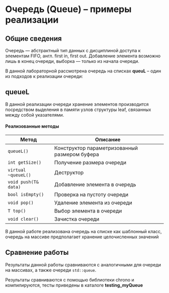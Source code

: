 # Очередь (Queue) – примеры реализации
## Общие сведения

Очередь — абстрактный тип данных с дисциплиной доступа к элементам FIFO, англ. first in, first out. Добавление элемента возможно лишь в конец очереди, выборка — только из начала очереди. 

В данной лабораторной рассмотрена очередь на списках **queuL** – один из подходов к реализации очереди:


 ## queueL
 
В данной реализации очереди хранение элементов производится
посредством выделения в памяти узлов структуры leaf, связанных между собой указателями.
 
#### Реализованные методы
 
| Метод  | Описание |
| ------------- | ------------- |
| `queueL()`  | Конструктор параметризованный размером буфера |
| `int getSize()` | Получение размера очереди |
| `virtual ~queueL()`  | Деструктор |
| `void push(T& data) ` | Добавление элемента в очередь |
| `bool isEmpty()` | Проверка на пустоту очереди |
| `void pop()` | Удаление элемента из очереди |
| `T top()` | Выбор элемента в очереди |
| `void clear()` | Зачистка очереди  |

В данной работе реализована очередь на списке как шаблонный класс, очередь на массиве предполагает хранение целочисленных значений

## Сравнение работы

Результаты данной работы сравниваются с аналогичными для очереди на массивах, а также очереди `std::queue`.

Результаты сравниваются с помощью библиотеки chrono и компилируются, тесты приведены в каталоге **testing_myQueue**